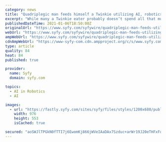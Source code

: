 ```yaml
---
category: news
title: "Quadriplegic man feeds himself a Twinkie utilizing AI, robotics, and brain waves"
excerpt: "While many a Twinkie eater probably doesn’t spend all that much time savoring their tasty treat, that’s not the case for Robert \"Buz\" Chmielewski, a quadriplegic for the last 30 years, who just fed himself one of Hostess’ time-honored (and time-defying) yellow cake creations."
publishedDateTime: 2021-01-06T18:50:00Z
originalUrl: "https://www.syfy.com/syfywire/quadriplegic-man-feeds-utilizing-ai-robotics-brain-waves"
webUrl: "https://www.syfy.com/syfywire/quadriplegic-man-feeds-utilizing-ai-robotics-brain-waves"
ampWebUrl: "https://www.syfy.com/syfywire/quadriplegic-man-feeds-utilizing-ai-robotics-brain-waves?amp"
cdnAmpWebUrl: "https://www-syfy-com.cdn.ampproject.org/c/s/www.syfy.com/syfywire/quadriplegic-man-feeds-utilizing-ai-robotics-brain-waves?amp"
type: article
quality: 84
heat: 84
published: true

provider:
  name: Syfy
  domain: syfy.com

topics:
  - AI in Robotics
  - AI

images:
  - url: "https://fastly.syfy.com/sites/syfy/files/styles/1200x680/public/2021/01/buzz-chmielewski.jpg?offset-x=0"
    width: 976
    height: 553
    isCached: true

secured: "aoSWJlTPGkN0fTTI7j6EwomKj866jWVeIAaDAx7Szduc+arWr19J20eTHFxFdWpyF7ow8Txj3OquyuT+lh3ik6vfjDfu9Kfey4URnXxGLpUiy2DWZG9cNSGnsn+brlceZ+98SXelwADu7jNXykpTuQNgyPao+io8Fi5FsZ5LGncDATuyLtWoCkm9uoS5/e1QOVhCfbOv7iczsmV6HdrErfECVhHVzdST4i4pn9wyL1iIlcaEUy2kujk4o95IRloUMeYC6Wgpu4wW9gtyfAt10KOaxZtvDo7hWfLpwjeaEmfhWFSqrkoDmyEmRuAA51pZTgU+3p1gzsdo0Jn8VWywV9qjtJpTfhcpc4pGebHB3Ao=;KUA3nrr+LN7NuBSb1q9ZVg=="
---
```


